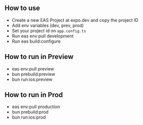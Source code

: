 ## How to use

- Create a new EAS Project at expo.dev and copy the project ID
- Add env variables (dev, prev, prod)
- Set your project id on `app.config.ts`
- Run eas env:pull development
- Run eas build:configure

## How to run in Preview

- eas env:pull preview
- bun prebuild:preview
- bun run:ios:preview

## How to run in Prod

- eas env:pull production
- bun prebuild:prod
- bun run:ios:prod
